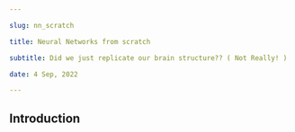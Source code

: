 ```yaml
---

slug: nn_scratch

title: Neural Networks from scratch

subtitle: Did we just replicate our brain structure?? ( Not Really! )  

date: 4 Sep, 2022

---
```


## Introduction
